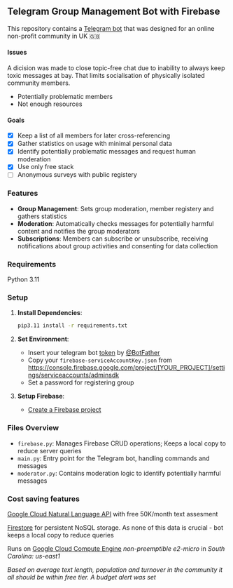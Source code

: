 ## Telegram Group Management Bot with Firebase

This repository contains a [Telegram bot](https://core.telegram.org/bots) that was designed for an online non-profit community in UK 🇬🇧

#### Issues
A dicision was made to close topic-free chat due to inability to always keep toxic messages at bay. That limits socialisation of physically isolated community members.
- Potentially problematic members
- Not enough resources
  
#### Goals
- [x] Keep a list of all members for later cross-referencing
- [x] Gather statistics on usage with minimal personal data
- [x] Identify potentially problematic messages and request human moderation
- [x] Use only free stack
- [ ] Anonymous surveys with public registery

### Features

- **Group Management**: Sets group moderation, member registery and gathers statistics
- **Moderation**: Automatically checks messages for potentially harmful content and notifies the group moderators
- **Subscriptions**: Members can subscribe or unsubscribe, receiving notifications about group activities and consenting for data collection

### Requirements
Python 3.11

### Setup

1. **Install Dependencies**:
   ```bash
   pip3.11 install -r requirements.txt
   ```
1. **Set Environment**:
   - Insert your telegram bot [token](https://core.telegram.org/bots/tutorial#obtain-your-bot-token) by [@BotFather](https://telegram.me/BotFather)
   - Copy your `firebase-serviceAccountKey.json` from https://console.firebase.google.com/project/[YOUR_PROJECT]/settings/serviceaccounts/adminsdk
   - Set a password for registering group

3. **Setup Firebase**: 
   - [Create a Firebase project](https://console.firebase.google.com)
  
### Files Overview

- `firebase.py`: Manages Firebase CRUD operations; Keeps a local copy to reduce server queries
- `main.py`: Entry point for the Telegram bot, handling commands and messages
- `moderator.py`: Contains moderation logic to identify potentially harmful messages

    
### Cost saving features
[Google Cloud Natural Language API](https://cloud.google.com/natural-language/pricing) with free 50K/month text assesment

[Firestore](https://cloud.google.com/firestore/pricing) for persistent NoSQL storage. As none of this data is crucial - bot keeps a local copy to reduce queries

Runs on [Google Cloud Compute Engine](https://cloud.google.com/free/docs/free-cloud-features#compute) *non-preemptible e2-micro* in *South Carolina: us-east1*

*Based on average text length, population and turnover in the community it all should be within free tier. A budget alert was set*
